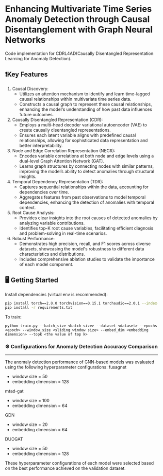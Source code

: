 <meta name="robots" content="noindex">

# Enhancing Multivariate Time Series Anomaly Detection through Causal Disentanglement with Graph Neural Networks
Code implementation for CDRL4AD(Causally Disentangled Representation Learning for Anomaly Detection).  

## ❗Key Features
1. Causal Discovery:
   - Utilizes an attention mechanism to identify and learn time-lagged causal relationships within multivariate time series data.
   - Constructs a causal graph to represent these causal relationships, enhancing the model's understanding of how past data influences future outcomes.
2. Causally Disentangled Representation (CDR):
   - Employs a multi-head decoder variational autoencoder (VAE) to create causally disentangled representations.
   - Ensures each latent variable aligns with predefined causal relationships, allowing for sophisticated data representation and better interpretability.
3. Node and Edge Correlation Representation (NECR):
   - Encodes variable correlations at both node and edge levels using a dual-level Graph Attention Network (GAT).
   - Learns graph structures by connecting nodes with similar patterns, improving the model’s ability to detect anomalies through structural insights.
4. Temporal Dependency Representation (TDR):
   - Captures sequential relationships within the data, accounting for dependencies over time.
   - Aggregates features from past observations to model temporal dependencies, enhancing the detection of anomalies with temporal context.
5. Root Cause Analysis:
   - Provides clear insights into the root causes of detected anomalies by analyzing variable contributions.
   - Identifies top-K root cause variables, facilitating efficient diagnosis and problem-solving in real-time scenarios.
6. Robust Performance:
   - Demonstrates high precision, recall, and F1 scores across diverse datasets, showcasing the model's robustness to different data characteristics and distributions.
   - Includes comprehensive ablation studies to validate the importance of each model component.

## 🖥️ Getting Started

Install dependencies (virtual env is recommended):
~~~bash
pip install torch==2.0.0 torchvision==0.15.1 torchaudio==2.0.1 --index-url https://download.pytorch.org/whl/cu118
pip install -r requirements.txt
~~~

To train:
~~~
python train.py --batch_size <batch size> --dataset <dataset> --epochs <epoch> --window_size <sliding window size> --embed_dim <embedding dimension> --topk <the value of top k>
~~~

### ⚙️ Configurations for Anomaly Detection Accuracy Comparison
---

The anomaly detection performance of GNN-based models was evaluated using the following hyperparameter configurations:
fusagnet
- window size = 50
- embedding dimension = 128

mtad-gat
- window size = 100
- embedding dimension = 64

GDN
- window size = 20
- embedding dimension = 64
  
DUOGAT
- window size = 50
- embedding dimension = 128

These hyperparameter configurations of each model were selected based on the best performance achieved on the validation dataset.

